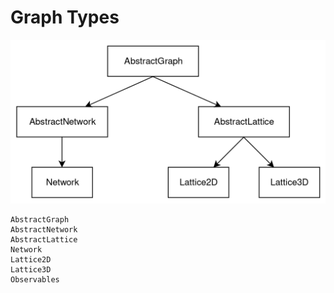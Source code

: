 # Graph Types

![Custom Types](images/custom_type_hierarchy.png)

```@docs
AbstractGraph
AbstractNetwork
AbstractLattice
Network
Lattice2D
Lattice3D
Observables
```
